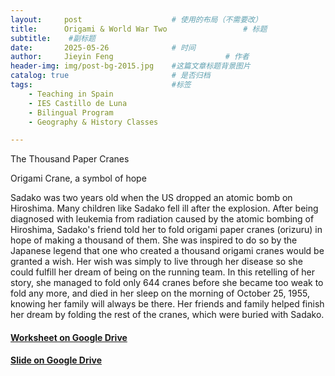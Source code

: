 ```yaml
---
layout:     post   				    # 使用的布局（不需要改）
title:      Origami & World War Two 				# 标题 
subtitle:    #副标题
date:       2025-05-26 				# 时间
author:     Jieyin Feng 						# 作者
header-img: img/post-bg-2015.jpg 	#这篇文章标题背景图片
catalog: true 						# 是否归档
tags:								#标签
    - Teaching in Spain 
    - IES Castillo de Luna
    - Bilingual Program
    - Geography & History Classes

---
```


The Thousand Paper Cranes

 Origami Crane, a symbol of hope
 
Sadako was two years old when the US dropped an atomic bomb on Hiroshima. Many children like Sadako fell ill after the explosion. 
After being diagnosed with leukemia from radiation caused by the atomic bombing of Hiroshima, Sadako's friend told her to fold origami paper cranes (orizuru) in hope of making a thousand of them. 
She was inspired to do so by the Japanese legend that one who created a thousand origami cranes would be granted a wish. Her wish was simply to live through her disease so she could fulfill her dream of being on the running team. 
In this retelling of her story, she managed to fold only 644 cranes before she became too weak to fold any more, and died in her sleep on the morning of October 25, 1955, knowing her family will always be there. Her friends and family helped finish her dream by folding the rest of the cranes, which were buried with Sadako.

#### [Worksheet on Google Drive](https://docs.google.com/document/d/1NYSMVJ4z4nGf5yDwYjqRxdSejdhx384d/edit?usp=sharing&ouid=103086183032334531092&rtpof=true&sd=true)
#### [Slide on Google Drive](https://docs.google.com/presentation/d/1rSx7A48MnmMYj06o887vsrfV1ifUo19-/edit?usp=sharing&ouid=103086183032334531092&rtpof=true&sd=true)
